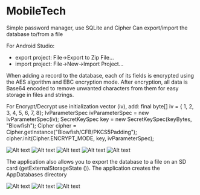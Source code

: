 # MobileTech
Simple password manager, use SQLite and Cipher
Can export/import the database to/from a file

For Android Studio:
- export project: File->Export to Zip File...
- import project: File->New->Import Project...

When adding a record to the database, each of its fields is encrypted using the AES algorithm and EBC encryption mode. After encryption, all data is Base64 encoded to remove unwanted characters from them for easy storage in files and strings.

For Encrypt/Decrypt use initialization vector (iv), add:
final byte[] iv = { 1, 2, 3, 4, 5, 6, 7, 8};
IvParameterSpec ivParameterSpec = new IvParameterSpec(iv);
SecretKeySpec key = new SecretKeySpec(keyBytes, "Blowfish");
Cipher cipher = Cipher.getInstance("Blowfish/CFB/PKCS5Padding");
cipher.init(Cipher.ENCRYPT_MODE, key, ivParameterSpec);

![Alt text](screens/01.jpg)
![Alt text](screens/02.jpg)
![Alt text](screens/03.jpg)
![Alt text](screens/04.jpg)
![Alt text](screens/05.jpg)

The application also allows you to export the database to a file on an SD card (getExternalStorageState ()). The application creates the AppDatabases directory

![Alt text](screens/06.jpg)
![Alt text](screens/07.jpg)
![Alt text](screens/08.jpg)
